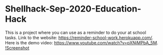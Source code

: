 # Shellhack-Sep-2020-Education-Hack
This is a project where you can use as a reminder to do your at school tasks.
Link to the website: https://reminder-school-work.herokuapp.com/.
Here is the demo video: https://www.youtube.com/watch?v=pXNjMPbA_5M.
[!Screenshot](screenshot.PNG)
